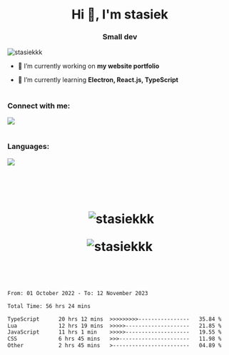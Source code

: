 <h1 align="center">Hi 👋, I'm stasiek</h1>
<h3 align="center">Small dev</h3>

<p align="left"> <img src="https://komarev.com/ghpvc/?username=stasiekkk&label=Profile%20views&color=1e1e1e&style=flat" alt="stasiekkk" /> </p>

- 🔭 I’m currently working on **my website portfolio**

- 🌱 I’m currently learning **Electron, React.js, TypeScript**

<h1></h1>

<h3 align="left">Connect with me:</h3>
<p align="left">
  <a href="https://discord.gg/nyWZnmNQSN" target="blank">
    <img src="https://skillicons.dev/icons?i=discord" />
  </a>
</p>

<h1></h1>

<h3 align="left">Languages:</h3>
<p align="left"> 
  <a href="https://skillicons.dev">
    <img src="https://skillicons.dev/icons?i=mysql,php,py,ts,js" />
  </a> 
</p>

<h1></h1>

<h1>&nbsp;<p align="center">&nbsp;<img align="center" src="https://github-readme-stats.vercel.app/api?username=stasiekkk&show_icons=true&theme=dark&locale=en" alt="stasiekkk" /></p>

<p align="center"><img align="center" src="https://github-readme-stats.vercel.app/api/top-langs?username=stasiekkk&show_icons=true&theme=dark&locale=en" alt="stasiekkk" /></p>&nbsp;</h1>

</p>

<!--START_SECTION:waka-->

```txt
From: 01 October 2022 - To: 12 November 2023

Total Time: 56 hrs 24 mins

TypeScript      20 hrs 12 mins  >>>>>>>>>----------------   35.84 %
Lua             12 hrs 19 mins  >>>>>--------------------   21.85 %
JavaScript      11 hrs 1 min    >>>>>--------------------   19.55 %
CSS             6 hrs 45 mins   >>>----------------------   11.98 %
Other           2 hrs 45 mins   >------------------------   04.89 %
```

<!--END_SECTION:waka-->

